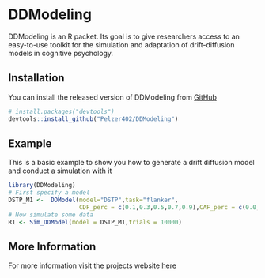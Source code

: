 

# DDModeling

<!-- badges: start -->
<!-- badges: end -->
DDModeling is an R packet. Its goal is to give researchers access to an easy-to-use toolkit for the simulation and adaptation of drift-diffusion models in cognitive psychology.

## Installation

You can install the released version of DDModeling from [GitHub](https://github.com/)

``` r
# install.packages("devtools")
devtools::install_github("Pelzer402/DDModeling")
```
## Example

This is a basic example to show you how to generate a drift diffusion model and conduct a simulation with it


```r
library(DDModeling)
# First specify a model
DSTP_M1 <-  DDModel(model="DSTP",task="flanker",
                    CDF_perc = c(0.1,0.3,0.5,0.7,0.9),CAF_perc = c(0.0,0.2,0.4,0.6,0.8,1.0))
# Now simulate some data
R1 <- Sim_DDModel(model = DSTP_M1,trials = 10000)
```

## More Information
For more information visit the projects website [here](https://pelzer402.github.io/DDModeling/)
